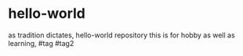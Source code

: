 # hello-world
as tradition dictates, hello-world repository
this is for hobby as well as learning, 
#tag
#tag2
